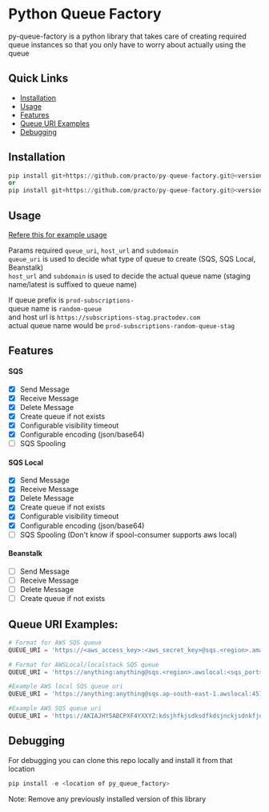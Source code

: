 # Python Queue Factory
py-queue-factory is a python library that takes care of creating required queue instances so that you only have to worry about actually using the queue

## Quick Links
* [Installation](https://github.com/practo/py-queue-factory#installation)
* [Usage](https://github.com/practo/py-queue-factory#usage)
* [Features](https://github.com/practo/py-queue-factory#features)
* [Queue URI Examples](https://github.com/practo/py-queue-factory#queue-uri-examples)
* [Debugging](https://github.com/practo/py-queue-factory#debugging)

## Installation
```python
pip install git+https://github.com/practo/py-queue-factory.git@<version>
or
pip install git+https://github.com/practo/py-queue-factory.git@<version>
```

## Usage
[Refere this for example usage](https://github.com/practo/py-queue-factory/blob/master/example.py)

Params required `queue_uri`, `host_url` and `subdomain`  
`queue_uri` is used to decide what type of queue to create (SQS, SQS Local, Beanstalk)  
`host_url` and `subdomain` is used to decide the actual queue name (staging name/latest is suffixed to queue name)  

If queue prefix is `prod-subscriptions-`  
queue name is `random-queue`  
and host url is `https://subscriptions-stag.practodev.com`  
actual queue name would be `prod-subscriptions-random-queue-stag`  

## Features
#### SQS
- [x] Send Message
- [x] Receive Message
- [x] Delete Message
- [x] Create queue if not exists
- [x] Configurable visibility timeout
- [x] Configurable encoding (json/base64)
- [ ] SQS Spooling
#### SQS Local
- [x] Send Message
- [x] Receive Message
- [x] Delete Message
- [x] Create queue if not exists
- [x] Configurable visibility timeout
- [x] Configurable encoding (json/base64)
- [ ] SQS Spooling (Don't know if spool-consumer supports aws local)
#### Beanstalk
- [ ] Send Message
- [ ] Receive Message
- [ ] Delete Message
- [ ] Create queue if not exists

## Queue URI Examples:
```python
# Format for AWS SQS queue
QUEUE_URI = 'https://<aws_access_key>:<aws_secret_key>@sqs.<region>.amazonaws.com/<account_id>/<queue_prefix>'

# Format for AWSLocal/localstack SQS queue
QUEUE_URI = 'https://anything:anything@sqs.<region>.awslocal:<sqs_port>/<account_id>/<queue_prefix>'

#Example AWS local SQS queue uri
QUEUE_URI = 'https://anything:anything@sqs.ap-south-east-1.awslocal:4576/1/prod-subscriptions-'

#Example AWS SQS queue uri
QUEUE_URI = 'https://AKIAJHY5ABCPXF4YXXYZ:kdsjhfkjsdksdfkdsjnckjsdnkfjdsdkfjndskjf@sqs.ap-south-1.amazonaws.com/961234512345/prod-subscriptions-'
```

## Debugging
For debugging you can clone this repo locally and install it from that location
```python
pip install -e <location of py_queue_factory>
```
Note: Remove any previously installed version of this library
